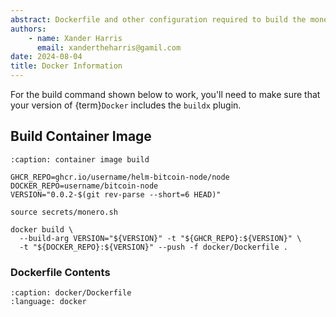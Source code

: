 ```yaml
---
abstract: Dockerfile and other configuration required to build the monero image.
authors:
    - name: Xander Harris
      email: xandertheharris@gamil.com
date: 2024-08-04
title: Docker Information
---
```


For the build command shown below to work, you'll need to make sure that
your version of {term}`Docker` includes the `buildx` plugin.

## Build Container Image

```{code-block} shell
:caption: container image build

GHCR_REPO=ghcr.io/username/helm-bitcoin-node/node
DOCKER_REPO=username/bitcoin-node
VERSION="0.0.2-$(git rev-parse --short=6 HEAD)"

source secrets/monero.sh

docker build \
  --build-arg VERSION="${VERSION}" -t "${GHCR_REPO}:${VERSION}" \
  -t "${DOCKER_REPO}:${VERSION}" --push -f docker/Dockerfile .
```

### Dockerfile Contents

```{literalinclude} /docker/Dockerfile
:caption: docker/Dockerfile
:language: docker
```
